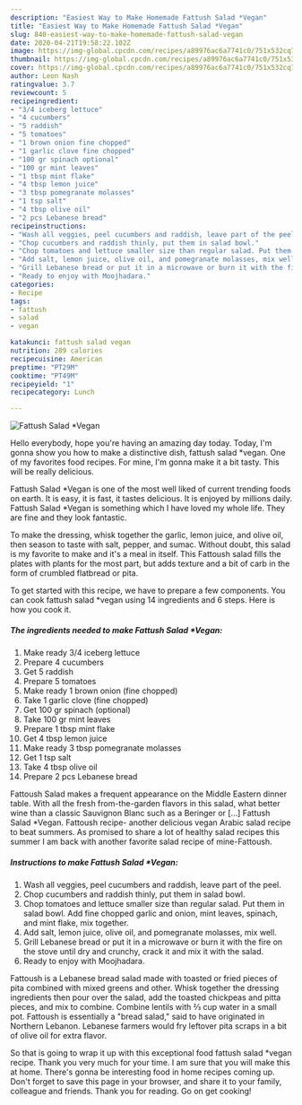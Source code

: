 ```yaml
---
description: "Easiest Way to Make Homemade Fattush Salad *Vegan"
title: "Easiest Way to Make Homemade Fattush Salad *Vegan"
slug: 840-easiest-way-to-make-homemade-fattush-salad-vegan
date: 2020-04-21T19:58:22.102Z
image: https://img-global.cpcdn.com/recipes/a89976ac6a7741c0/751x532cq70/fattush-salad-vegan-recipe-main-photo.jpg
thumbnail: https://img-global.cpcdn.com/recipes/a89976ac6a7741c0/751x532cq70/fattush-salad-vegan-recipe-main-photo.jpg
cover: https://img-global.cpcdn.com/recipes/a89976ac6a7741c0/751x532cq70/fattush-salad-vegan-recipe-main-photo.jpg
author: Leon Nash
ratingvalue: 3.7
reviewcount: 5
recipeingredient:
- "3/4 iceberg lettuce"
- "4 cucumbers"
- "5 raddish"
- "5 tomatoes"
- "1 brown onion fine chopped"
- "1 garlic clove fine chopped"
- "100 gr spinach optional"
- "100 gr mint leaves"
- "1 tbsp mint flake"
- "4 tbsp lemon juice"
- "3 tbsp pomegranate molasses"
- "1 tsp salt"
- "4 tbsp olive oil"
- "2 pcs Lebanese bread"
recipeinstructions:
- "Wash all veggies, peel cucumbers and raddish, leave part of the peel."
- "Chop cucumbers and raddish thinly, put them in salad bowl."
- "Chop tomatoes and lettuce smaller size than regular salad. Put them in salad bowl. Add fine chopped garlic and onion, mint leaves, spinach, and mint flake, mix together."
- "Add salt, lemon juice, olive oil, and pomegranate molasses, mix well."
- "Grill Lebanese bread or put it in a microwave or burn it with the fire on the stove until dry and crunchy, crack it and mix it with the salad."
- "Ready to enjoy with Moojhadara."
categories:
- Recipe
tags:
- fattush
- salad
- vegan

katakunci: fattush salad vegan 
nutrition: 289 calories
recipecuisine: American
preptime: "PT29M"
cooktime: "PT49M"
recipeyield: "1"
recipecategory: Lunch

---
```



![Fattush Salad *Vegan](https://img-global.cpcdn.com/recipes/a89976ac6a7741c0/751x532cq70/fattush-salad-vegan-recipe-main-photo.jpg)

Hello everybody, hope you're having an amazing day today. Today, I'm gonna show you how to make a distinctive dish, fattush salad *vegan. One of my favorites food recipes. For mine, I'm gonna make it a bit tasty. This will be really delicious.

Fattush Salad *Vegan is one of the most well liked of current trending foods on earth. It is easy, it is fast, it tastes delicious. It is enjoyed by millions daily. Fattush Salad *Vegan is something which I have loved my whole life. They are fine and they look fantastic.

To make the dressing, whisk together the garlic, lemon juice, and olive oil, then season to taste with salt, pepper, and sumac. Without doubt, this salad is my favorite to make and it&#39;s a meal in itself. This Fattoush salad fills the plates with plants for the most part, but adds texture and a bit of carb in the form of crumbled flatbread or pita.


To get started with this recipe, we have to prepare a few components. You can cook fattush salad *vegan using 14 ingredients and 6 steps. Here is how you cook it.

<!--inarticleads1-->

##### The ingredients needed to make Fattush Salad *Vegan:

1. Make ready 3/4 iceberg lettuce
1. Prepare 4 cucumbers
1. Get 5 raddish
1. Prepare 5 tomatoes
1. Make ready 1 brown onion (fine chopped)
1. Take 1 garlic clove (fine chopped)
1. Get 100 gr spinach (optional)
1. Take 100 gr mint leaves
1. Prepare 1 tbsp mint flake
1. Get 4 tbsp lemon juice
1. Make ready 3 tbsp pomegranate molasses
1. Get 1 tsp salt
1. Take 4 tbsp olive oil
1. Prepare 2 pcs Lebanese bread


Fattoush Salad makes a frequent appearance on the Middle Eastern dinner table. With all the fresh from-the-garden flavors in this salad, what better wine than a classic Sauvignon Blanc such as a Beringer or […] Fattush Salad *Vegan. Fattoush recipe- another delicious vegan Arabic salad recipe to beat summers. As promised to share a lot of healthy salad recipes this summer I am back with another favorite salad recipe of mine-Fattoush. 

<!--inarticleads2-->

##### Instructions to make Fattush Salad *Vegan:

1. Wash all veggies, peel cucumbers and raddish, leave part of the peel.
1. Chop cucumbers and raddish thinly, put them in salad bowl.
1. Chop tomatoes and lettuce smaller size than regular salad. Put them in salad bowl. Add fine chopped garlic and onion, mint leaves, spinach, and mint flake, mix together.
1. Add salt, lemon juice, olive oil, and pomegranate molasses, mix well.
1. Grill Lebanese bread or put it in a microwave or burn it with the fire on the stove until dry and crunchy, crack it and mix it with the salad.
1. Ready to enjoy with Moojhadara.


Fattoush is a Lebanese bread salad made with toasted or fried pieces of pita combined with mixed greens and other. Whisk together the dressing ingredients then pour over the salad, add the toasted chickpeas and pitta pieces, and mix to combine. Combine lentils with ⅔ cup water in a small pot. Fattoush is essentially a &#34;bread salad,&#34; said to have originated in Northern Lebanon. Lebanese farmers would fry leftover pita scraps in a bit of olive oil for extra flavor. 

So that is going to wrap it up with this exceptional food fattush salad *vegan recipe. Thank you very much for your time. I am sure that you will make this at home. There's gonna be interesting food in home recipes coming up. Don't forget to save this page in your browser, and share it to your family, colleague and friends. Thank you for reading. Go on get cooking!

